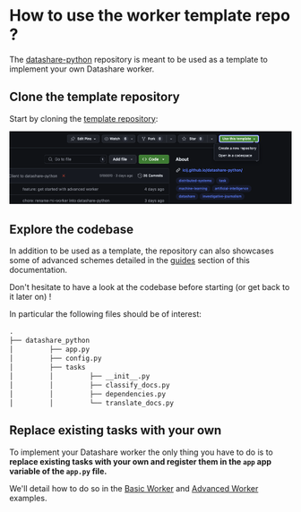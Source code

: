 # How to use the worker template repo ?

The [datashare-python](https://github.com/ICIJ/datashare-python) repository is meant to be used as a template to implement your own Datashare worker.

## Clone the template repository

Start by cloning the [template repository](https://github.com/ICIJ/datashare-python):
<p align="center">
    <img alt="clone_template.png" src="../../assets/clone_template.png"/>
</p>

## Explore the codebase

In addition to be used as a template, the repository can also showcases some of advanced schemes detailed in the
[guides](../../guides/index.md) section of this documentation.

Don't hesitate to have a look at the codebase before starting (or get back to it later on) !

In particular the following files should be of interest:
```console
.
├── datashare_python
│         ├── app.py
│         ├── config.py
│         ├── tasks
│         │         ├── __init__.py
│         │         ├── classify_docs.py
│         │         ├── dependencies.py
│         │         └── translate_docs.py
```


## Replace existing tasks with your own

To implement your Datashare worker the only thing you have to do is to **replace existing tasks with your own and
register them in the `app` app variable of the `app.py` file.**

We'll detail how to do so in the [Basic Worker](./worker-basic.md) and [Advanced Worker](./worker-advanced.md) examples.
